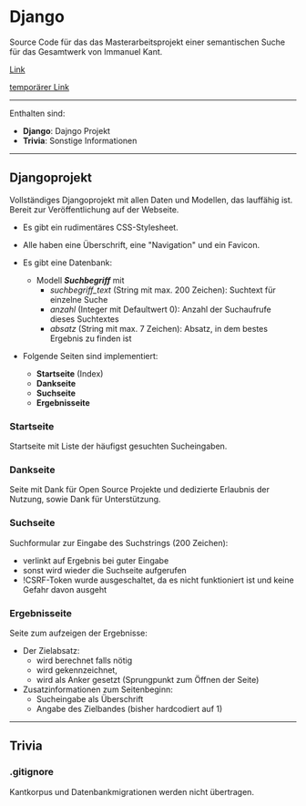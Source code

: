 # Django
Source Code für das das Masterarbeitsprojekt einer semantischen Suche für das Gesamtwerk von Immanuel Kant.

[Link](http://www.in-medias-res.wagnerhof.net)

[temporärer Link](http://138.201.94.48/plesk-site-preview/in-medias-res.wagnerhof.net/https/172.31.1.100)

---

Enthalten sind:

- **Django**: Dajngo Projekt
- **Trivia**: Sonstige Informationen

---

## Djangoprojekt

Vollständiges Djangoprojekt mit allen Daten und Modellen, das lauffähig ist. Bereit zur Veröffentlichung auf der Webseite. 
- Es gibt ein rudimentäres CSS-Stylesheet.
- Alle haben eine Überschrift, eine "Navigation" und ein Favicon. 

- Es gibt eine Datenbank:
    - Modell ***Suchbegriff*** mit
        - *suchbegriff_text* (String mit max. 200 Zeichen): Suchtext für einzelne Suche
        - *anzahl* (Integer mit Defaultwert 0): Anzahl der Suchaufrufe dieses Suchtextes
        - *absatz* (String mit max. 7 Zeichen): Absatz, in dem bestes Ergebnis zu finden ist

- Folgende Seiten sind implementiert:
    - **Startseite** (Index)
    - **Dankseite**
    - **Suchseite**
    - **Ergebnisseite**

### Startseite

Startseite mit Liste der häufigst gesuchten Sucheingaben.

### Dankseite

Seite mit Dank für Open Source Projekte und dedizierte Erlaubnis der Nutzung, sowie Dank für Unterstützung.

### Suchseite

Suchformular zur Eingabe des Suchstrings (200 Zeichen):
- verlinkt auf Ergebnis bei guter Eingabe
- sonst wird wieder die Suchseite aufgerufen
- !CSRF-Token wurde ausgeschaltet, da es nicht funktioniert ist und keine Gefahr davon ausgeht

### Ergebnisseite

Seite zum aufzeigen der Ergebnisse:
- Der Zielabsatz:
    - wird berechnet falls nötig
    - wird gekennzeichnet, 
    - wird als Anker gesetzt (Sprungpunkt zum Öffnen der Seite)
- Zusatzinformationen zum Seitenbeginn:
    - Sucheingabe als Überschrift
    - Angabe des Zielbandes (bisher hardcodiert auf 1)

---

## Trivia

### .gitignore

Kantkorpus und Datenbankmigrationen werden nicht übertragen.
